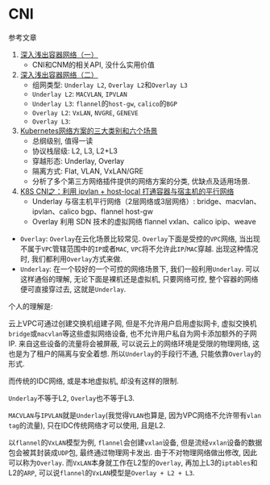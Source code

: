 # CNI

参考文章

1. [深入浅出容器网络（一）](https://blog.firemiles.top/2018/05/27/深入浅出容器网络（一）/)
    - CNI和CNM的相关API, 没什么实用价值
2. [深入浅出容器网络（二）](https://blog.firemiles.top/2018/08/06/深入浅出容器网络（二）/)
    - 组网类型: `Underlay L2`, `Overlay L2`和`Overlay L3`
    - `Underlay L2`: `MACVLAN`, `IPVLAN`
    - `Underlay L3`: `flannel`的`host-gw`, `calico`的`BGP`
    - `Overlay L2`: `VxLAN`, `NVGRE`, `GENEVE`
    - `Overlay L3`: 
3. [Kubernetes网络方案的三大类别和六个场景](https://sq.163yun.com/blog/article/223878660638527488)
    - 总纲级别, 值得一读
    - 协议栈层级: L2, L3, L2+L3
    - 穿越形态: Underlay, Overlay
    - 隔离方式: Flat, VLAN, VxLAN/GRE
    - 分析了多个第三方网络插件提供的网络方案的分类, 优缺点及适用场景.
4. [K8S CNI之：利⽤ ipvlan + host-local 打通容器与宿主机的平⾏⽹络](https://juejin.cn/post/6844903801057443853)
    - Underlay 与宿主机平⾏⽹络（2层⽹络或3层⽹络）: bridge、macvlan、ipvlan、calico bgp、flannel host-gw
    - Overlay 利⽤ SDN 技术的虚拟⽹络 flannel vxlan、calico ipip、weave

- `Overlay`: `Overlay`在云化场景比较常见. `Overlay`下面是受控的`VPC`网络, 当出现不属于`VPC`管辖范围中的`IP`或者`MAC`, `VPC`将不允许此`IP`/`MAC`穿越. 出现这种情况时, 我们都利用`Overlay`方式来做. 
- `Underlay`: 在一个较好的一个可控的网络场景下, 我们一般利用`Underlay`. 可以这样通俗的理解, 无论下面是裸机还是虚拟机, 只要网络可控, 整个容器的网络便可直接穿过去, 这就是`Underlay`. 

个人的理解是:

云上VPC可通过创建交换机组建子网, 但是不允许用户启用虚拟网卡, 虚拟交换机`bridge`或`macvlan`等这些虚拟网络设备, 也不允许用户私自为网卡添加额外的子网IP. 来自这些设备的流量将会被屏蔽, 可以说云上的网络环境是受限的物理网络, 这也是为了租户的隔离与安全着想. 所以`Underlay`的手段行不通, 只能依靠`Overlay`的形式.

而传统的IDC网络, 或是本地虚拟机, 却没有这样的限制. 

`Underlay`不等于L2, `Overlay`也不等于L3.

`MACVLAN`与`IPVLAN`就是`Underlay`(我觉得`VLAN`也算是, 因为VPC网络不允许带有`vlan tag`的流量), 只在IDC传统网络才可以使用, 且是L2.

以`flannel`的`VxLAN`模型为例, `flannel`会创建`vxlan`设备, 但是流经`vxlan`设备的数据包会被其封装成`UDP`包, 最终通过物理网卡发出. 由于不对物理网络做出修改, 因此可以称为`Overlay`. 而`VxLAN`本身就工作在L2型的`Overlay`, 再加上L3的`iptables`和L2的`ARP`, 可以说`flannel`的`VxLAN`模型是`Overlay + L2 + L3`.
